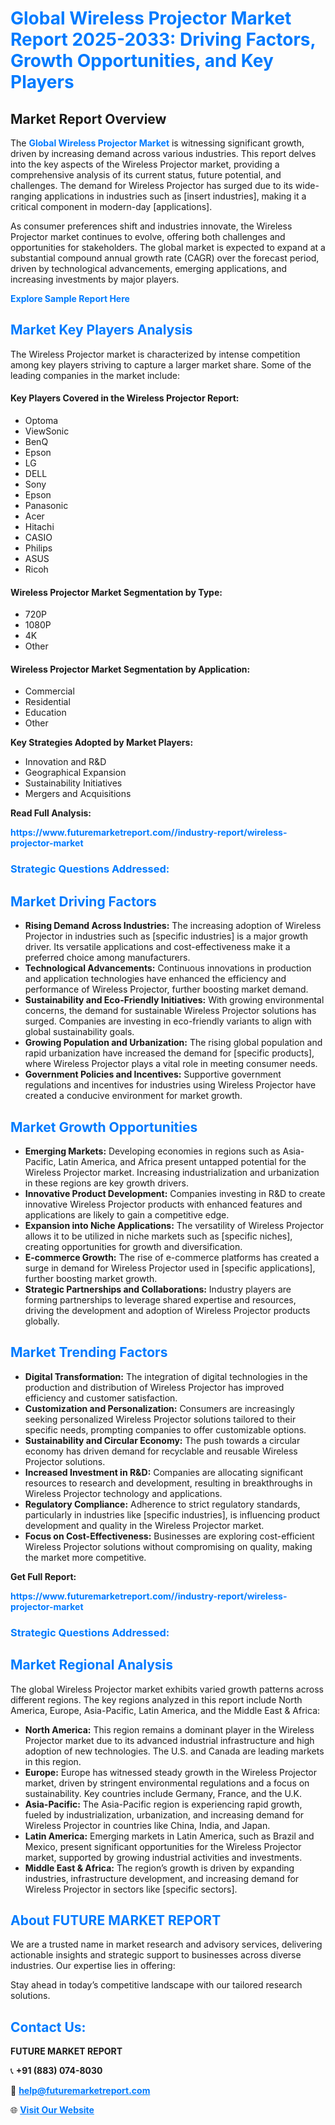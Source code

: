 <h1 style="color: #007BFF;">Global Wireless Projector Market Report 2025-2033: Driving Factors, Growth Opportunities, and Key Players</h1>

<section id="overview">
<h2>Market Report Overview</h2>
<p>The <a href="https://www.futuremarketreport.com//industry-report/wireless-projector-market" style="color: #007BFF; text-decoration: none;"><strong>Global Wireless Projector Market</strong></a> is witnessing significant growth, driven by increasing demand across various industries. This report delves into the key aspects of the Wireless Projector market, providing a comprehensive analysis of its current status, future potential, and challenges. The demand for Wireless Projector has surged due to its wide-ranging applications in industries such as [insert industries], making it a critical component in modern-day [applications].</p>
<p>As consumer preferences shift and industries innovate, the Wireless Projector market continues to evolve, offering both challenges and opportunities for stakeholders. The global market is expected to expand at a substantial compound annual growth rate (CAGR) over the forecast period, driven by technological advancements, emerging applications, and increasing investments by major players.</p>
</section>

<section id="overview">
<p><a href="https://www.futuremarketreport.com//request-sample/reportId=75527" style="color: #007BFF; text-decoration: none;"><strong>Explore Sample Report Here</strong></a></p>
</section>

<section id="key-players">
<h2 style="color: #007BFF;">Market Key Players Analysis</h2>
<p>The Wireless Projector market is characterized by intense competition among key players striving to capture a larger market share. Some of the leading companies in the market include:</p>
<h4>Key Players Covered in the Wireless Projector Report:</h4>
<ul><li>Optoma</li><li>ViewSonic</li><li>BenQ</li><li>Epson</li><li>LG</li><li>DELL</li><li>Sony</li><li>Epson</li><li>Panasonic</li><li>Acer</li><li>Hitachi</li><li>CASIO</li><li>Philips</li><li>ASUS</li><li>Ricoh</li></ul>
<h4>Wireless Projector Market Segmentation by Type:</h4>
<ul><li>720P</li><li>1080P</li><li>4K</li><li>Other</li></ul>

<h4>Wireless Projector Market Segmentation by Application:</h4>
<ul><li>Commercial</li><li>Residential</li><li>Education</li><li>Other</li></ul>
<p><strong>Key Strategies Adopted by Market Players:</strong></p>
<ul>
<li>Innovation and R&D</li>
<li>Geographical Expansion</li>
<li>Sustainability Initiatives</li>
<li>Mergers and Acquisitions</li>
</ul>
</section>

<section>
<p><strong>Read Full Analysis: </strong></p><a href="https://www.futuremarketreport.com//industry-report/wireless-projector-market" style="color: #007BFF; text-decoration: none;"><strong>https://www.futuremarketreport.com//industry-report/wireless-projector-market</strong></a>
<h3 style="color: #007BFF;">Strategic Questions Addressed:</h3>
</section>

<section id="driving-factors">
<h2 style="color: #007BFF;">Market Driving Factors</h2>
<ul>
<li><strong>Rising Demand Across Industries:</strong> The increasing adoption of Wireless Projector in industries such as [specific industries] is a major growth driver. Its versatile applications and cost-effectiveness make it a preferred choice among manufacturers.</li>
<li><strong>Technological Advancements:</strong> Continuous innovations in production and application technologies have enhanced the efficiency and performance of Wireless Projector, further boosting market demand.</li>
<li><strong>Sustainability and Eco-Friendly Initiatives:</strong> With growing environmental concerns, the demand for sustainable Wireless Projector solutions has surged. Companies are investing in eco-friendly variants to align with global sustainability goals.</li>
<li><strong>Growing Population and Urbanization:</strong> The rising global population and rapid urbanization have increased the demand for [specific products], where Wireless Projector plays a vital role in meeting consumer needs.</li>
<li><strong>Government Policies and Incentives:</strong> Supportive government regulations and incentives for industries using Wireless Projector have created a conducive environment for market growth.</li>
</ul>
</section>

<section id="growth-opportunities">
<h2 style="color: #007BFF;">Market Growth Opportunities</h2>
<ul>
<li><strong>Emerging Markets:</strong> Developing economies in regions such as Asia-Pacific, Latin America, and Africa present untapped potential for the Wireless Projector market. Increasing industrialization and urbanization in these regions are key growth drivers.</li>
<li><strong>Innovative Product Development:</strong> Companies investing in R&D to create innovative Wireless Projector products with enhanced features and applications are likely to gain a competitive edge.</li>
<li><strong>Expansion into Niche Applications:</strong> The versatility of Wireless Projector allows it to be utilized in niche markets such as [specific niches], creating opportunities for growth and diversification.</li>
<li><strong>E-commerce Growth:</strong> The rise of e-commerce platforms has created a surge in demand for Wireless Projector used in [specific applications], further boosting market growth.</li>
<li><strong>Strategic Partnerships and Collaborations:</strong> Industry players are forming partnerships to leverage shared expertise and resources, driving the development and adoption of Wireless Projector products globally.</li>
</ul>
</section>

<section id="trending-factors">
<h2 style="color: #007BFF;">Market Trending Factors</h2>
<ul>
<li><strong>Digital Transformation:</strong> The integration of digital technologies in the production and distribution of Wireless Projector has improved efficiency and customer satisfaction.</li>
<li><strong>Customization and Personalization:</strong> Consumers are increasingly seeking personalized Wireless Projector solutions tailored to their specific needs, prompting companies to offer customizable options.</li>
<li><strong>Sustainability and Circular Economy:</strong> The push towards a circular economy has driven demand for recyclable and reusable Wireless Projector solutions.</li>
<li><strong>Increased Investment in R&D:</strong> Companies are allocating significant resources to research and development, resulting in breakthroughs in Wireless Projector technology and applications.</li>
<li><strong>Regulatory Compliance:</strong> Adherence to strict regulatory standards, particularly in industries like [specific industries], is influencing product development and quality in the Wireless Projector market.</li>
<li><strong>Focus on Cost-Effectiveness:</strong> Businesses are exploring cost-efficient Wireless Projector solutions without compromising on quality, making the market more competitive.</li>
</ul>
</section>

<section>
<p><strong>Get Full Report: </strong></p><a href="https://www.futuremarketreport.com//industry-report/wireless-projector-market" style="color: #007BFF; text-decoration: none;"><strong>https://www.futuremarketreport.com//industry-report/wireless-projector-market</strong></a>
<h3 style="color: #007BFF;">Strategic Questions Addressed:</h3>
</section>


<section id="regional-analysis">
<h2 style="color: #007BFF;">Market Regional Analysis</h2>
<p>The global Wireless Projector market exhibits varied growth patterns across different regions. The key regions analyzed in this report include North America, Europe, Asia-Pacific, Latin America, and the Middle East & Africa:</p>
<ul>
<li><strong>North America:</strong> This region remains a dominant player in the Wireless Projector market due to its advanced industrial infrastructure and high adoption of new technologies. The U.S. and Canada are leading markets in this region.</li>
<li><strong>Europe:</strong> Europe has witnessed steady growth in the Wireless Projector market, driven by stringent environmental regulations and a focus on sustainability. Key countries include Germany, France, and the U.K.</li>
<li><strong>Asia-Pacific:</strong> The Asia-Pacific region is experiencing rapid growth, fueled by industrialization, urbanization, and increasing demand for Wireless Projector in countries like China, India, and Japan.</li>
<li><strong>Latin America:</strong> Emerging markets in Latin America, such as Brazil and Mexico, present significant opportunities for the Wireless Projector market, supported by growing industrial activities and investments.</li>
<li><strong>Middle East & Africa:</strong> The region’s growth is driven by expanding industries, infrastructure development, and increasing demand for Wireless Projector in sectors like [specific sectors].</li>
</ul>
</section>

<footer>
<h2 style="color: #007BFF;">About FUTURE MARKET REPORT</h2>
<p>We are a trusted name in market research and advisory services, delivering actionable insights and strategic support to businesses across diverse industries. Our expertise lies in offering:</p>

<p>Stay ahead in today’s competitive landscape with our tailored research solutions.</p>

<h2 style="color: #007BFF;">Contact Us:</h2>
<p><strong>FUTURE MARKET REPORT</strong></p>
<p>📞 <strong>+91 (883) 074-8030</strong></p>
<p>📧 <strong><a href="mailto:help@futuremarketreport.com" style="color: #007BFF;">help@futuremarketreport.com</a></strong></p>
<p>🌐 <strong><a href="https://www.futuremarketreport.com/" style="color: #007BFF;">Visit Our Website</a></strong></p>
</footer>